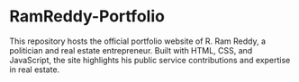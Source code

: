# RamReddy-Portfolio
This repository hosts the official portfolio website of R. Ram Reddy, a politician and real estate entrepreneur. Built with HTML, CSS, and JavaScript, the site highlights his public service contributions and expertise in real estate.
